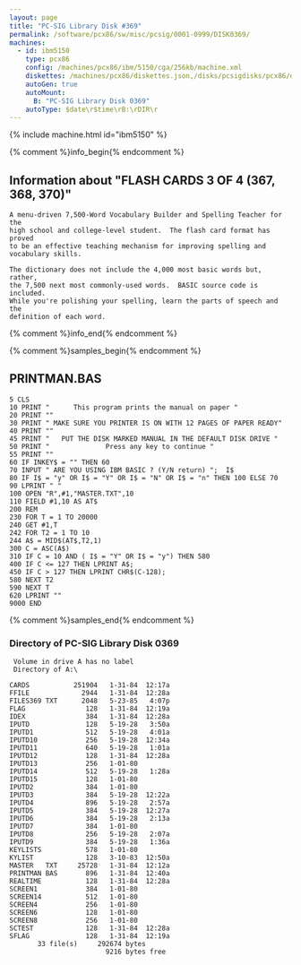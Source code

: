 ```yaml
---
layout: page
title: "PC-SIG Library Disk #369"
permalink: /software/pcx86/sw/misc/pcsig/0001-0999/DISK0369/
machines:
  - id: ibm5150
    type: pcx86
    config: /machines/pcx86/ibm/5150/cga/256kb/machine.xml
    diskettes: /machines/pcx86/diskettes.json,/disks/pcsigdisks/pcx86/diskettes.json
    autoGen: true
    autoMount:
      B: "PC-SIG Library Disk 0369"
    autoType: $date\r$time\rB:\rDIR\r
---
```


{% include machine.html id="ibm5150" %}

{% comment %}info_begin{% endcomment %}

## Information about "FLASH CARDS 3 OF 4 (367, 368, 370)"

    A menu-driven 7,500-Word Vocabulary Builder and Spelling Teacher for the
    high school and college-level student.  The flash card format has proved
    to be an effective teaching mechanism for improving spelling and
    vocabulary skills.
    
    The dictionary does not include the 4,000 most basic words but, rather,
    the 7,500 next most commonly-used words.  BASIC source code is included.
    While you're polishing your spelling, learn the parts of speech and the
    definition of each word.
{% comment %}info_end{% endcomment %}

{% comment %}samples_begin{% endcomment %}

## PRINTMAN.BAS

```bas
5 CLS
10 PRINT "      This program prints the manual on paper "
20 PRINT ""
30 PRINT " MAKE SURE YOU PRINTER IS ON WITH 12 PAGES OF PAPER READY"
40 PRINT ""
45 PRINT "   PUT THE DISK MARKED MANUAL IN THE DEFAULT DISK DRIVE "
50 PRINT "              Press any key to continue "
55 PRINT ""
60 IF INKEY$ = "" THEN 60
70 INPUT " ARE YOU USING IBM BASIC ? (Y/N return) ";  I$
80 IF I$ = "y" OR I$ = "Y" OR I$ = "N" OR I$ = "n" THEN 100 ELSE 70
90 LPRINT " "
100 OPEN "R",#1,"MASTER.TXT",10
110 FIELD #1,10 AS AT$
200 REM
230 FOR T = 1 TO 20000
240 GET #1,T 
242 FOR T2 = 1 TO 10
244 A$ = MID$(AT$,T2,1)
300 C = ASC(A$)
310 IF C = 10 AND ( I$ = "Y" OR I$ = "y") THEN 580
400 IF C <= 127 THEN LPRINT A$;
450 IF C > 127 THEN LPRINT CHR$(C-128);
580 NEXT T2
590 NEXT T
620 LPRINT ""
9000 END
```

{% comment %}samples_end{% endcomment %}

### Directory of PC-SIG Library Disk 0369

     Volume in drive A has no label
     Directory of A:\

    CARDS           251904   1-31-84  12:17a
    FFILE             2944   1-31-84  12:28a
    FILES369 TXT      2048   5-23-85   4:07p
    FLAG               128   1-31-84  12:19a
    IDEX               384   1-31-84  12:28a
    IPUTD              128   5-19-28   3:50a
    IPUTD1             512   5-19-28   4:01a
    IPUTD10            256   5-19-28  12:34a
    IPUTD11            640   5-19-28   1:01a
    IPUTD12            128   1-31-84  12:28a
    IPUTD13            256   1-01-80
    IPUTD14            512   5-19-28   1:28a
    IPUTD15            128   1-01-80
    IPUTD2             384   1-01-80
    IPUTD3             384   5-19-28  12:22a
    IPUTD4             896   5-19-28   2:57a
    IPUTD5             384   5-19-28  12:27a
    IPUTD6             384   5-19-28   2:13a
    IPUTD7             384   1-01-80
    IPUTD8             256   5-19-28   2:07a
    IPUTD9             384   5-19-28   1:36a
    KEYLISTS           578   1-01-80
    KYLIST             128   3-10-83  12:50a
    MASTER   TXT     25728   1-31-84  12:12a
    PRINTMAN BAS       896   1-31-84  12:40a
    REALTIME           128   1-31-84  12:28a
    SCREEN1            384   1-01-80
    SCREEN14           512   1-01-80
    SCREEN4            256   1-01-80
    SCREEN6            128   1-01-80
    SCREEN8            256   1-01-80
    SCTEST             128   1-31-84  12:28a
    SFLAG              128   1-31-84  12:19a
           33 file(s)     292674 bytes
                            9216 bytes free
